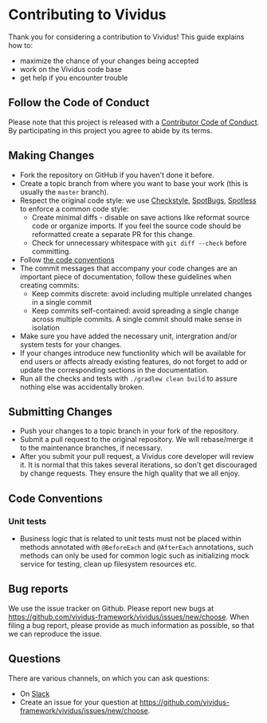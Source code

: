 # Contributing to Vividus
Thank you for considering a contribution to Vividus! This guide explains how to:
* maximize the chance of your changes being accepted
* work on the Vividus code base
* get help if you encounter trouble


## Follow the Code of Conduct
Please note that this project is released with a [Contributor Code of Conduct](CODE_OF_CONDUCT.md).
By participating in this project you agree to abide by its terms.

## Making Changes
* Fork the repository on GitHub if you haven't done it before.
* Create a topic branch from where you want to base your work (this is usually the `master` branch).
* Respect the original code style: we use [Checkstyle](http://checkstyle.sourceforge.net/), [SpotBugs](https://spotbugs.github.io/), [Spotless](https://github.com/diffplug/spotless) to enforce a common code style:
  * Create minimal diffs - disable on save actions like reformat source code or organize imports. If you feel the source code should be reformatted create a separate PR for this change.
  * Check for unnecessary whitespace with `git diff --check` before committing.
* Follow [the code conventions](#code-conventions)
* The commit messages that accompany your code changes are an important piece of documentation, follow these guidelines when creating commits:
  * Keep commits discrete: avoid including multiple unrelated changes in a single commit
  * Keep commits self-contained: avoid spreading a single change across multiple commits. A single commit should make sense in isolation
* Make sure you have added the necessary unit, intergration and/or system tests for your changes.
* If your changes introduce new functionlity which will be available for end users or affects already existing features, do not forget to add or update the corresponding sections in the documentation.
* Run all the checks and tests with `./gradlew clean build` to assure nothing else was accidentally broken.

## Submitting Changes
* Push your changes to a topic branch in your fork of the repository.
* Submit a pull request to the original repository. We will rebase/merge it to the maintenance branches, if necessary.
* After you submit your pull request, a Vividus core developer will review it. It is normal that this takes several iterations, so don't get discouraged by change requests. They ensure the high quality that we all enjoy.

## Code Conventions
### Unit tests

* Business logic that is related to unit tests must not be placed within methods annotated with `@BeforeEach` and `@AfterEach` annotations, such methods can only be used for common logic such as initializing mock service for testing, clean up filesystem resources etc.

## Bug reports

We use the issue tracker on Github. Please report new bugs at <https://github.com/vividus-framework/vividus/issues/new/choose>.
When filing a bug report, please provide as much information as possible, so that we can reproduce the issue.

## Questions

There are various channels, on which you can ask questions:
* On [Slack](https://vividus-support.herokuapp.com/)
* Create an issue for your question at <https://github.com/vividus-framework/vividus/issues/new/choose>.
